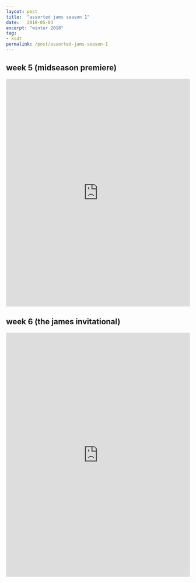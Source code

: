 ```yaml
---
layout: post
title:  "assorted jams season 1"
date:   2018-05-03
excerpt: "winter 2018"
tag:
- ksdt
permalink: /post/assorted-jams-season-1
---
```


<style>
h3 {
	margin: 0em 0em 0.5em;
}
iframe {
	width: 100%;
}
</style>

## week 5 (midseason premiere)
<iframe src="https://open.spotify.com/embed/user/theflyingpineapple/playlist/0RbEfZHTlUd7ZM47L6UXTh" height="622" frameborder="0" allowtransparency="true" allow="encrypted-media"></iframe>

## week 6 (the james invitational)
<iframe src="https://open.spotify.com/embed/user/theflyingpineapple/playlist/2eXUnN2sr70FzebGMui7aG" height="667" frameborder="0" allowtransparency="true" allow="encrypted-media"></iframe>
